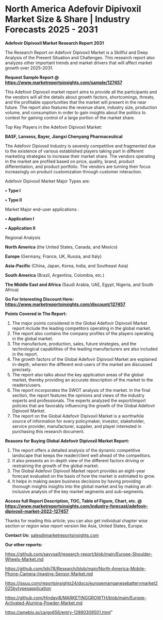 # North America Adefovir Dipivoxil Market Size & Share | Industry Forecasts 2025 - 2031

<strong>Adefovir Dipivoxil Market Research Report 2031</strong>

The Research Report on Adefovir Dipivoxil Market is a Skillful and Deep Analysis of the Present Situation and Challenges. This research report also analyzes other important trends and market drivers that will affect market growth over 2025-2031.

<strong>Request Sample Report @ <a href=https://www.marketreportsinsights.com/sample/127457>https://www.marketreportsinsights.com/sample/127457</a></strong>

This Adefovir Dipivoxil market report aims to provide all the participants and the vendors will all the details about growth factors, shortcomings, threats, and the profitable opportunities that the market will present in the near future. The report also features the revenue share, industry size, production volume, and consumption in order to gain insights about the politics to contest for gaining control of a large portion of the market share.

Top Key Players in the Adefovir Dipivoxil Market:

<strong>BASF, Lanxess, Bayer, Jiangxi Chenyang Pharmaceutical</strong>

The Adefovir Dipivoxil Industry is severely competitive and fragmented due to the existence of various established players taking part in different marketing strategies to increase their market share. The vendors operating in the market are profiled based on price, quality, brand, product differentiation, and product portfolio. The vendors are turning their focus increasingly on product customization through customer interaction.

Adefovir Dipivoxil Market Major Types are:

<strong>• Type I

• Type II</strong>

Market Major end-user applications :

<strong>• Application I

• Application II</strong>

Regional Analysis

</u><strong><b>North America</b></strong> (the United States, Canada, and Mexico)

<strong><b>Europe </b></strong>(Germany, France, UK, Russia, and Italy)

<strong><b>Asia-Pacific</b></strong> (China, Japan, Korea, India, and Southeast Asia)

<strong><b>South America</b></strong> (Brazil, Argentina, Colombia, etc.)

<strong><b>The Middle East and Africa</b></strong> (Saudi Arabia, UAE, Egypt, Nigeria, and South Africa)

<strong>Go For Interesting Discount Here: <a href=https://www.marketreportsinsights.com/discount/127457>https://www.marketreportsinsights.com/discount/127457</a></strong>

<strong>Points Covered in The Report:</strong>
<ol>
  <li>The major points considered in the Global Adefovir Dipivoxil Market report include the leading competitors operating in the global market.</li>
  <li>The report also contains the company profiles of the players operating in the global market.</li>
  <li>The manufacture, production, sales, future strategies, and the technological capabilities of the leading manufacturers are also included in the report.</li>
  <li>The growth factors of the Global Adefovir Dipivoxil Market are explained in-depth, wherein the different end-users of the market are discussed precisely.</li>
  <li>The report also talks about the key application areas of the global market, thereby providing an accurate description of the market to the readers/users.</li>
  <li>The report incorporates the SWOT analysis of the market. In the final section, the report features the opinions and views of the industry experts and professionals. The experts analyzed the export/import policies that are favorably influencing the growth of the Global Adefovir Dipivoxil Market.</li>
  <li>The report on the Global Adefovir Dipivoxil Market is a worthwhile source of information for every policymaker, investor, stakeholder, service provider, manufacturer, supplier, and player interested in purchasing this research document.</li>
</ol>
<strong>Reasons for Buying Global Adefovir Dipivoxil Market Report:</strong>

<ol>
  <li>The report offers a detailed analysis of the dynamic competitive landscape that keeps the reader/client well ahead of the competitors.</li>
  <li>It also presents an in-depth view of the different factors driving or restraining the growth of the global market.</li>
  <li>The Global Adefovir Dipivoxil Market report provides an eight-year forecast evaluated on the basis of how the market is estimated to grow.</li>
  <li>It helps in making aware business decisions by having providing thorough insights insights into the global market and by making an all-inclusive analysis of the key market segments and sub-segments.</li>
</ol>
<strong>Access full Report Description, TOC, Table of Figure, Chart, etc. @ <a href=https://www.marketreportsinsights.com/industry-forecast/adefovir-dipivoxil-market-2022-127457>https://www.marketreportsinsights.com/industry-forecast/adefovir-dipivoxil-market-2022-127457</a></strong>


Thanks for reading this article; you can also get individual chapter wise section or region wise report version like Asia, United States, Europe.

<strong>Contact Us:</strong>
sales@marketreportsinsights.com

<strong>Our other reports:</strong>

<a href=https://github.com/sayysaif/research-report/blob/main/Europe-Shoulder-Wheels-Market.md>https://github.com/sayysaif/research-report/blob/main/Europe-Shoulder-Wheels-Market.md</a>

<a href=https://github.com/Ishi78/Research/blob/main/North-America-Mobile-Phone-Camera-Imaging-Sensor-Market.md>https://github.com/Ishi78/Research/blob/main/North-America-Mobile-Phone-Camera-Imaging-Sensor-Market.md</a>

<a href=https://issuu.com/reportsinsights24/docs/europemanganesebatterymarket2025bytypesapplication>https://issuu.com/reportsinsights24/docs/europemanganesebatterymarket2025bytypesapplication</a>

<a href=https://github.com/Hindavi8/MARKETINGGROWTH/blob/main/Europe-Activated-Alumina-Powder-Market.md>https://github.com/Hindavi8/MARKETINGGROWTH/blob/main/Europe-Activated-Alumina-Powder-Market.md</a>

<a href=https://ameblo.jp/cargo656/entry-12890309501.html>https://ameblo.jp/cargo656/entry-12890309501.html</a>"
